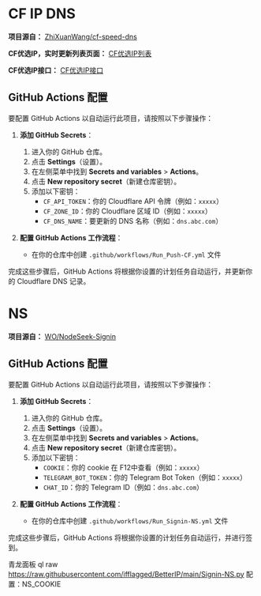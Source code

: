 # CF IP DNS

**项目源自：** [ZhiXuanWang/cf-speed-dns](https://github.com/ZhiXuanWang/cf-speed-dns)

**CF优选IP，实时更新列表页面：** [CF优选IP列表](https://ip.164746.xyz)

**CF优选IP接口：** [CF优选IP接口](https://ip.164746.xyz/ipTop.html)

## GitHub Actions 配置

要配置 GitHub Actions 以自动运行此项目，请按照以下步骤操作：

1. **添加 GitHub Secrets**：
   1. 进入你的 GitHub 仓库。
   2. 点击 **Settings**（设置）。
   3. 在左侧菜单中找到 **Secrets and variables** > **Actions**。
   4. 点击 **New repository secret**（新建仓库密钥）。
   5. 添加以下密钥：
      - `CF_API_TOKEN`：你的 Cloudflare API 令牌（例如：`xxxxx`）
      - `CF_ZONE_ID`：你的 Cloudflare 区域 ID（例如：`xxxxx`）
      - `CF_DNS_NAME`：要更新的 DNS 名称（例如：`dns.abc.com`）

2. **配置 GitHub Actions 工作流程**：
   - 在你的仓库中创建 `.github/workflows/Run_Push-CF.yml` 文件

完成这些步骤后，GitHub Actions 将根据你设置的计划任务自动运行，并更新你的 Cloudflare DNS 记录。


# NS

**项目源自：** [WO/NodeSeek-Signin](https://github.com/YYWO/NodeSeek-Signin/tree/main)

## GitHub Actions 配置

要配置 GitHub Actions 以自动运行此项目，请按照以下步骤操作：

1. **添加 GitHub Secrets**：
   1. 进入你的 GitHub 仓库。
   2. 点击 **Settings**（设置）。
   3. 在左侧菜单中找到 **Secrets and variables** > **Actions**。
   4. 点击 **New repository secret**（新建仓库密钥）。
   5. 添加以下密钥：
      - `COOKIE`：你的 cookie 在 F12中查看（例如：`xxxxx`）
      - `TELEGRAM_BOT_TOKEN`：你的 Telegram Bot Token（例如：`xxxxx`）
      - `CHAT_ID`：你的 Telegram ID（例如：`dns.abc.com`）

2. **配置 GitHub Actions 工作流程**：
   - 在你的仓库中创建 `.github/workflows/Run_Signin-NS.yml` 文件

完成这些步骤后，GitHub Actions 将根据你设置的计划任务自动运行，并进行签到。

青龙面板
ql raw https://raw.githubusercontent.com/ifflagged/BetterIP/main/Signin-NS.py
配置：NS_COOKIE
